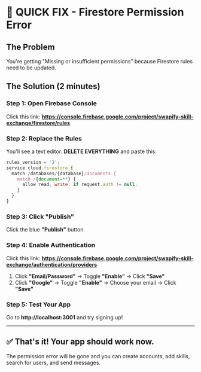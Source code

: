 # 🚨 QUICK FIX - Firestore Permission Error

## The Problem
You're getting "Missing or insufficient permissions" because Firestore rules need to be updated.

## The Solution (2 minutes)

### Step 1: Open Firebase Console
Click this link: **https://console.firebase.google.com/project/swapify-skill-exchange/firestore/rules**

### Step 2: Replace the Rules
You'll see a text editor. **DELETE EVERYTHING** and paste this:

```javascript
rules_version = '2';
service cloud.firestore {
  match /databases/{database}/documents {
    match /{document=**} {
      allow read, write: if request.auth != null;
    }
  }
}
```

### Step 3: Click "Publish"
Click the blue **"Publish"** button.

### Step 4: Enable Authentication
Click this link: **https://console.firebase.google.com/project/swapify-skill-exchange/authentication/providers**

1. Click **"Email/Password"** → Toggle **"Enable"** → Click **"Save"**
2. Click **"Google"** → Toggle **"Enable"** → Choose your email → Click **"Save"**

### Step 5: Test Your App
Go to **http://localhost:3001** and try signing up!

---

## ✅ That's it! Your app should work now.

The permission error will be gone and you can create accounts, add skills, search for users, and send messages.
